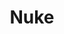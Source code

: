 ---
title: Nuke
description: Incredibly powerful for visual effects, not suitable for animation. There is a free non-commercial version.
pricing:
 - free
 - paid
adobeApps:
 - After Effects
link: https://www.foundry.com/products/nuke-family/non-commercial
---